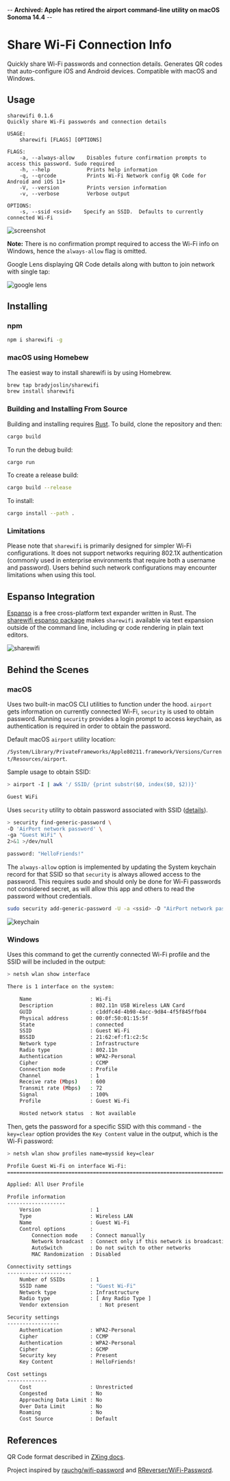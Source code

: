 -- **Archived:  Apple has retired the airport command-line utility on macOS Sonoma 14.4** --

# Share Wi-Fi Connection Info

Quickly share Wi-Fi passwords and connection details. Generates QR codes that auto-configure iOS and Android devices. Compatible with macOS and Windows.

## Usage

```text
sharewifi 0.1.6
Quickly share Wi-Fi passwords and connection details

USAGE:
    sharewifi [FLAGS] [OPTIONS]

FLAGS:
    -a, --always-allow    Disables future confirmation prompts to access this password. Sudo required
    -h, --help            Prints help information
    -q, --qrcode          Prints Wi-Fi Network config QR Code for Android and iOS 11+
    -V, --version         Prints version information
    -v, --verbose         Verbose output

OPTIONS:
    -s, --ssid <ssid>    Specify an SSID.  Defaults to currently connected Wi-Fi
```

![screenshot](./images/screenshot.png)

**Note:** There is no confirmation prompt required to access the Wi-Fi info on Windows, hence the `always-allow` flag is omitted.

Google Lens displaying QR Code details along with button to join network with single tap:

![google lens](./images/googlelens.png)

## Installing

### npm

```sh
npm i sharewifi -g
```

### macOS using Homebew

The easiest way to install sharewifi is by using Homebrew.

```bash
brew tap bradyjoslin/sharewifi
brew install sharewifi
```

### Building and Installing From Source

Building and installing requires [Rust](https://www.rust-lang.org/tools/install). To build, clone the repository and then:

```bash
cargo build
```

To run the debug build:

```bash
cargo run
```

To create a release build:

```bash
cargo build --release
```

To install:

```bash
cargo install --path .
```

### Limitations

Please note that `sharewifi` is primarily designed for simpler Wi-Fi configurations. It does not support networks requiring 802.1X authentication (commonly used in enterprise environments that require both a username and password). Users behind such network configurations may encounter limitations when using this tool.

## Espanso Integration

[Espanso](https://espanso.org/) is a free cross-platform text expander written in Rust. The [sharewifi espanso package](https://github.com/bradyjoslin/espanso-package-sharewifi/) makes `sharewifi` available via text expansion outside of the command line, including qr code rendering in plain text editors.

![sharewifi](./images/sharewifi.gif)

## Behind the Scenes

### macOS

Uses two built-in macOS CLI utilities to function under the hood. `airport` gets information on currently connected Wi-Fi, `security` is used to obtain password. Running `security` provides a login prompt to access keychain, as authentication is required in order to obtain the password.

Default macOS `airport` utility location:

`/System/Library/PrivateFrameworks/Apple80211.framework/Versions/Current/Resources/airport`.

Sample usage to obtain SSID:

```bash
> airport -I | awk '/ SSID/ {print substr($0, index($0, $2))}'

Guest WiFi
```

Uses `security` utility to obtain password associated with SSID ([details](https://macromates.com/blog/2006/keychain-access-from-shell/)).

```bash
> security find-generic-password \
-D 'AirPort network password' \
-ga "Guest WiFi" \
2>&1 >/dev/null

password: "HelloFriends!"
```

The `always-allow` option is implemented by updating the System keychain record for that SSID so that `security` is always allowed access to the password. This requires sudo and should only be done for Wi-Fi passwords not considered secret, as will allow this app and others to read the password without credentials.

```bash
sudo security add-generic-password -U -a <ssid> -D "AirPort network password" -T "/usr/bin/security" -s "AirPort"  /Library/Keychains/System.keychain
```

![keychain](./images/keychain.png)

### Windows

Uses this command to get the currently connected Wi-Fi profile and the SSID will be included in the output:

```sh
> netsh wlan show interface

There is 1 interface on the system:

    Name                   : Wi-Fi
    Description            : 802.11n USB Wireless LAN Card
    GUID                   : c1ddfc4d-4b98-4acc-9d84-4f5f845ffb04
    Physical address       : 00:0f:50:01:15:5f
    State                  : connected
    SSID                   : Guest Wi-Fi
    BSSID                  : 21:62:ef:f1:c2:5c
    Network type           : Infrastructure
    Radio type             : 802.11n
    Authentication         : WPA2-Personal
    Cipher                 : CCMP
    Connection mode        : Profile
    Channel                : 1
    Receive rate (Mbps)    : 600
    Transmit rate (Mbps)   : 72
    Signal                 : 100%
    Profile                : Guest Wi-Fi

    Hosted network status  : Not available
```

Then, gets the password for a specific SSID with this command - the `key=clear` option provides the `Key Content` value in the output, which is the Wi-Fi password:

```sh
> netsh wlan show profiles name=myssid key=clear

Profile Guest Wi-Fi on interface Wi-Fi:
=======================================================================

Applied: All User Profile

Profile information
-------------------
    Version                : 1
    Type                   : Wireless LAN
    Name                   : Guest Wi-Fi
    Control options        :
        Connection mode    : Connect manually
        Network broadcast  : Connect only if this network is broadcasting
        AutoSwitch         : Do not switch to other networks
        MAC Randomization  : Disabled

Connectivity settings
---------------------
    Number of SSIDs        : 1
    SSID name              : "Guest Wi-Fi"
    Network type           : Infrastructure
    Radio type             : [ Any Radio Type ]
    Vendor extension          : Not present

Security settings
-----------------
    Authentication         : WPA2-Personal
    Cipher                 : CCMP
    Authentication         : WPA2-Personal
    Cipher                 : GCMP
    Security key           : Present
    Key Content            : HelloFriends!

Cost settings
-------------
    Cost                   : Unrestricted
    Congested              : No
    Approaching Data Limit : No
    Over Data Limit        : No
    Roaming                : No
    Cost Source            : Default
```

## References

QR Code format described in [ZXing docs](https://github.com/zxing/zxing/wiki/Barcode-Contents#wi-fi-network-config-android-ios-11).

Project inspired by [rauchg/wifi-password](https://github.com/rauchg/wifi-password) and [RReverser/WiFi-Password](https://github.com/RReverser/WiFi-Password).
